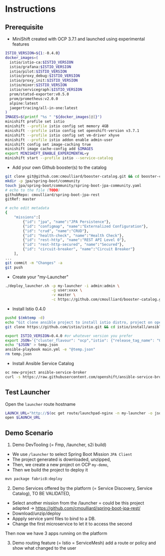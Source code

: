 # Instructions

## Prerequisite

- MiniShift created with OCP 3.7.1 and launched using experimental features

```bash
ISTIO_VERSION=${1:-0.4.0}
docker_images=(
  istio/istio-ca:$ISTIO_VERSION
  istio/grafana:$ISTIO_VERSION
  istio/pilot:$ISTIO_VERSION
  istio/proxy_debug:$ISTIO_VERSION
  istio/proxy_init:$ISTIO_VERSION
  istio/mixer:$ISTIO_VERSION
  istio/servicegraph:$ISTIO_VERSION
  prom/statsd-exporter:v0.5.0
  prom/prometheus:v2.0.0
  alpine:latest
  jaegertracing/all-in-one:latest
)
IMAGES=$(printf "%s " "${docker_images[@]}")
minishift profile set istio
minishift --profile istio config set memory 4GB
minishift --profile istio config set openshift-version v3.7.1
minishift --profile istio config set vm-driver xhyve
minishift --profile istio addon enable admin-user
minishift config set image-caching true
minishift image cache-config add $IMAGES
export MINISHIFT_ENABLE_EXPERIMENTAL=y
minishift start --profile istio --service-catalog
```

- Add your own Github booster(s) to the catalog

```bash
git clone git@github.com:cmoulliard/booster-catalog.git && cd booster-catalog
mkdir -p jpa/spring-boot/community
touch jpa/spring-boot/community/spring-boot-jpa-community.yaml
# echo to the file (TODO)
githubRepo: cmoulliard/spring-boot-jpa-rest
gitRef: master

# echo edit metadata
{
    "missions":[
        {"id": "jpa", "name":"JPA Persistence"},
        {"id": "configmap", "name":"Externalized Configuration"},
        {"id": "crud", "name":"CRUD"},
        {"id": "health-check", "name":"Health Check"},
        {"id": "rest-http", "name":"REST API Level 0"},
        {"id": "rest-http-secured", "name":"Secured"},
        {"id": "circuit-breaker", "name":"Circuit Breaker"}
    ],
...    
git commit -m "Changes" -a
git push    
```

- Create your "my-Launcher"

```bash
./deploy_launcher.sh -p my-launcher -i admin:admin \
                     -g user:xxxx \
                     -v master \
                     -c https://github.com/cmoulliard/booster-catalog.git
```

- Install Istio 0.4.0

```bash
pushd $(mktemp -d)
echo "Git clone ansible project to install istio distro, project on openshift"
git clone https://github.com/istio/istio.git && cd istio/install/ansible

export ISTIO_VERSION=0.4.0 #or whatever version you prefer
export JSON='{"cluster_flavour": "ocp","istio": {"release_tag_name": "0.4.0, "auth": false}}'
echo "$JSON" > temp.json
ansible-playbook main.yml -e "@temp.json"
rm temp.json
```
- Install Ansible Service Catalog

```bash
oc new-project ansible-service-broker
curl -s https://raw.githubusercontent.com/openshift/ansible-service-broker/master/templates/simple-broker-template.yaml | oc process -n "ansible-service-broker" -f - | oc create -f -
```

## Test Launcher

Open the `launcher` route hostname

```bash
LAUNCH_URL="http://$(oc get route/launchpad-nginx -n my-launcher -o jsonpath="{.spec.host}")"
open $LAUNCH_URL
```

## Demo Scenario

1) Demo DevTooling (= Fmp, /launcher, s2i build)

- We use `/launcher` to select Spring Boot Mission `JPA Client`
- The project generated is downloaded, unzipped, 
- Then, we create a new project on OCP `my-demo`, 
- Then we build the project to deploy it
```bash
mvn package fabric8:deploy
```

2) Demo Services offered by the platform (= Service Discovery, Service Catalog), TO BE VALIDATED,

- Select another mission from the /launcher = could be this project adapted -> https://github.com/cmoulliard/spring-boot-jpa-rest/
- Download/unzip/deploy 
- Appply service yaml files to bind to a DB. 
- Change the first microservice to let it to access the second

Then now we have 3 apps running on the platform

3) Demo routing feature (= Istio = ServiceMesh) 
add a route or policy and show what changed to the user



